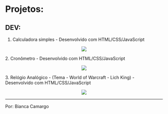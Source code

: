 # Projetos:

## DEV:

1. Calculadora simples - Desenvolvido com HTML/CSS/JavaScript
<p align="center">
    <img src="IMG/Calculadora_Simples.gif">
</p>
2. Cronômetro - Desenvolvido com HTML/CSS/JavaScript
<p align="center">
    <img src="IMG/Cronometro.gif">
</p>
3. Relógio Analógico - (Tema - World of Warcraft - Lich King) - Desenvolvido com HTML/CSS/JavaScript 
<p align="center">
    <img src="IMG/Relógio_Analógico.gif">
</p>

-------------------------------------------- 

Por: Bianca Camargo 
